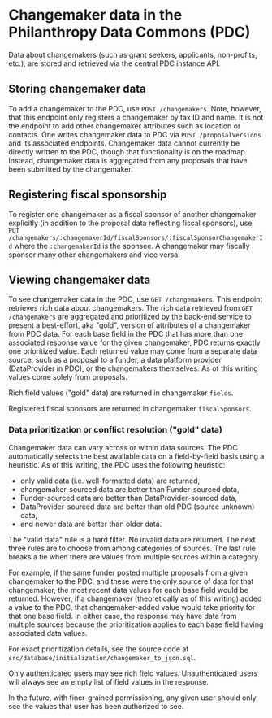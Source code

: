 # Changemaker data in the Philanthropy Data Commons (PDC)

Data about changemakers (such as grant seekers, applicants, non-profits, etc.),
are stored and retrieved via the central PDC instance API.

## Storing changemaker data

To add a changemaker to the PDC, use `POST /changemakers`. Note, however, that
this endpoint only registers a changemaker by tax ID and name. It is not the
endpoint to add other changemaker attributes such as location or contacts. One
writes changemaker data to PDC via `POST /proposalVersions` and its associated
endpoints. Changemaker data cannot currently be directly written to the PDC,
though that functionality is on the roadmap. Instead, changemaker data is
aggregated from any proposals that have been submitted by the changemaker.

## Registering fiscal sponsorship

To register one changemaker as a fiscal sponsor of another changemaker
explicitly (in addition to the proposal data reflecting fiscal sponsors), use
`PUT /changemakers/:changemakerId/fiscalSponsors/:fiscalSponsorChangemakerId`
where the `:changemakerId` is the sponsee. A changemaker may fiscally sponsor
many other changemakers and vice versa.

## Viewing changemaker data

To see changemaker data in the PDC, use `GET /changemakers`. This endpoint
retrieves rich data about changemakers. The rich data retrieved from `GET
/changemakers` are aggregated and prioritized by the back-end service to present
a best-effort, aka "gold", version of attributes of a changemaker from PDC data.
For each base field in the PDC that has more than one associated response value
for the given changemaker, PDC returns exactly one prioritized value. Each
returned value may come from a separate data source, such as a proposal to a
funder, a data platform provider (DataProvider in PDC), or the changemakers
themselves. As of this writing values come solely from proposals.

Rich field values ("gold" data) are returned in changemaker `fields`.

Registered fiscal sponsors are returned in changemaker `fiscalSponsors`.

### Data prioritization or conflict resolution ("gold" data)

Changemaker data can vary across or within data sources. The PDC automatically
selects the best available data on a field-by-field basis using a heuristic. As
of this writing, the PDC uses the following heuristic:

- only valid data (i.e. well-formatted data) are returned,
- changemaker-sourced data are better than Funder-sourced data,
- Funder-sourced data are better than DataProvider-sourced data,
- DataProvider-sourced data are better than old PDC (source unknown) data,
- and newer data are better than older data.

The "valid data" rule is a hard filter. No invalid data are returned. The next
three rules are to choose from among categories of sources. The last rule breaks
a tie when there are values from multiple sources within a category.

For example, if the same funder posted multiple proposals from a given
changemaker to the PDC, and these were the only source of data for that
changemaker, the most recent data values for each base field would be returned.
However, if a changemaker (theoretically as of this writing) added a value to
the PDC, that changemaker-added value would take priority for that one base
field. In either case, the response may have data from multiple sources because
the prioritization applies to each base field having associated data values.

For exact prioritization details, see the source code at
`src/database/initialization/changemaker_to_json.sql`.

Only authenticated users may see rich field values. Unauthenticated users will
always see an empty list of field values in the response.

In the future, with finer-grained permissioning, any given user should only see
the values that user has been authorized to see.
